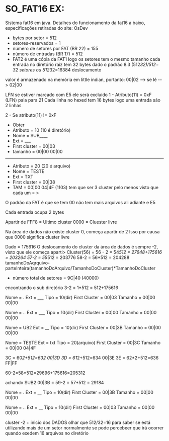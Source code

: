 # SO_FAT16 EX:
Sistema fat16 em java. Detalhes do funcionamento da fat16 a baixo, especificações retiradas do site: OsDev

- bytes por setor = 512
- setores-reservados = 1
- número de setores por FAT (BR 22) = 155
- número de entradas (BR 17) = 512
- FAT2 é uma cópia da FAT1 logo os setores tem o mesmo tamanho
cada entrada no diretório raiz tem 32 bytes dado o padrão 8.3
(512*32)/512= 32 setores ou 512*32=16384 deslocamento


valor é armazenado na memória em little indian, portanto:
00|02 --> se lê --> 02|00

LFN se estiver marcado com E5 ele será excluído
1 - Atributo(11) = 0xF (LFN) pala para 21
Cada linha no hexed tem 16 bytes logo uma entrada são 2 linhas

2 - Se atributo(11) != 0xF
  - Obter
   - Atributo = 10 (10 é diretório)
   - Nome = SUB____
   - Ext = ___
   - First cluster = 00|03
   - tamanho = 00|00 00|00
----------------------
   - Atributo = 20 (20 é arquivo)
   - Nome = TESTE
   - Ext = TXT
   - First cluster = 00|38
   - TAM = 00|00 04|4F (1103) tem que ser 3 cluster pelo menos visto que cada um = >

O padrão da FAT é que se tem 00 não tem mais arquivos ali adiante e E5

Cada entrada ocupa 2 bytes

Apartir de FFF8 = Ultimo cluster
0000 = Cluester livre

Na área de dados não existe cluster 0, começa apartir de 2
Isso por causa que 0000 significa cluster livre

Dado = 175616
O deslocamento do cluster da área de dados é sempre -2, visto que ele começa aparti>
Cluster(56) = 56 - 2 = 54*512 = 27648+175616 = 203264
57-2 = 55*512 = 203776
58-2 = 56*512 = 204288
tamanhoDoAqrquivo-parteInteira(tamanhoDoArquivo/TamanhoDoCluster)*TamanhoDoCluster

- número total de setores = 9C|40 (40000)

encontrando o sub diretório 3-2 = 1*512 = 512+175616

Nome = .
Ext = ___
Tipo = 10(dir)
First Cluster = 00|03
Tamanho = 00|00 00|00

Nome = ..
Ext = ___
Tipo = 10(dir)
First Cluster = 00|00
Tamanho = 00|00 00|00

Nome = UB2
Ext = __
Tipo = 10(dir)
First Cluster = 00|3B
Tamanho = 00|00 00|00

Nome = TESTE
Ext = txt
Tipo = 20(arquivo)
First Cluster = 00|3C
Tamanho = 00|00 04|4F

 3C = 60*2+512=632 00|3D
 3D = 61*2+512=634 00|3E
 3E = 62*2+512=636 FF|FF

 60-2=58*512=29696+175616=205312


achando SUB2
00|3B = 59-2 = 57*512 = 29184

Nome = .
Ext = __
Tipo = 10(dir)
First Cluster = 00|3B
Tamanho = 00|00 00|00

Nome = ..
Ext = __
Tipo = 10(dir)
First Cluster = 00|03
Tamanho = 00|00 00|00

cluster -2 + inicio dos DADOS
olhar que 512/32=16 para saber se está utilizando mais de um setor
normalmente se pode percebeer que irá ocorrer quando exedem 16
arquivos no diretório
